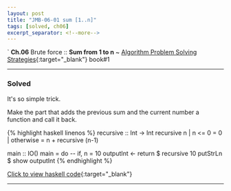 ```yaml
---
layout: post
title: "JMB-06-01 sum [1..n]"
tags: [solved, ch06]
excerpt_separator: <!--more-->
---
```


`
**Ch.06** Brute force :: **Sum from 1 to n** <!--more--> ~ [Algorithm Problem Solving Strategies](https://book.algospot.com/){:target="\_blank"} book#1

---

### Solved

It's so simple trick.

Make the part that adds the previous sum and the current number a function and call it back.

{% highlight haskell linenos %}
recursive :: Int -> Int
recursive n
| n <= 0 = 0
| otherwise = n + recursive (n-1)

main :: IO()
main = do
-- if, n = 10
outputInt <- return $ recursive 10 
  putStrLn $ show outputInt
{% endhighlight %}

[Click to view haskell code](https://github.com/fp-study/fp-study.github.io/blob/master/_haskell/2020-1-JongManBook/06-brute-force/06-01-Sum-from-1-to-n.hs){:target="\_blank"}

---
